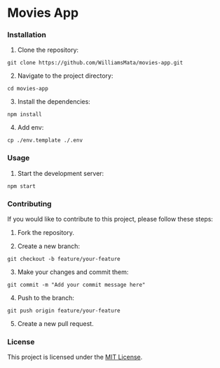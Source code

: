 # Movies App

### Installation

1. Clone the repository:

```shell
git clone https://github.com/WilliamsMata/movies-app.git
```

2. Navigate to the project directory:

```shell
cd movies-app
```

3. Install the dependencies:

```shell
npm install
```

4. Add env:

```shell
cp ./env.template ./.env
```

### Usage

1. Start the development server:

```shell
npm start
```

### Contributing

If you would like to contribute to this project, please follow these steps:

1. Fork the repository.

2. Create a new branch:

```shell
git checkout -b feature/your-feature
```

3. Make your changes and commit them:

```shell
git commit -m "Add your commit message here"
```

4. Push to the branch:

```shell
git push origin feature/your-feature
```

5. Create a new pull request.

### License

This project is licensed under the [MIT License](LICENSE).
